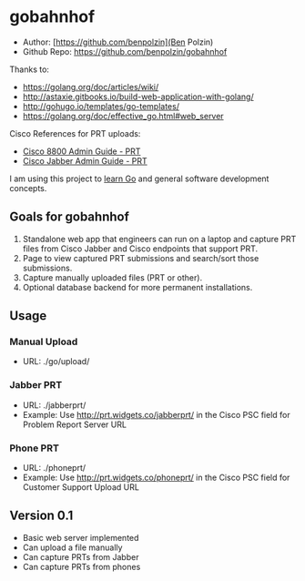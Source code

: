 # gobahnhof

* Author: [https://github.com/benpolzin](Ben Polzin)
* Github Repo: https://github.com/benpolzin/gobahnhof

Thanks to:
* https://golang.org/doc/articles/wiki/
* http://astaxie.gitbooks.io/build-web-application-with-golang/
* http://gohugo.io/templates/go-templates/
* https://golang.org/doc/effective_go.html#web_server

Cisco References for PRT uploads:
* [Cisco 8800 Admin Guide - PRT](http://www.cisco.com/c/en/us/td/docs/voice_ip_comm/cuipph/8811_8841_8851_8861/10_5/english/adminguide/P881_BK_C0632068_00_cisco-ip-phone-8811-8841/P881_BK_C0632068_00_cisco-ip-phone-8811-8841_chapter_01011.html#P881_RF_P46624A2_00)
* [Cisco Jabber Admin Guide - PRT](http://www.cisco.com/c/en/us/td/docs/voice_ip_comm/jabber/10_5/CJAB_BK_D6497E98_00_deployment-installation-guide-ciscojabber/CJAB_BK_D6497E98_00_deployment-installation-guide-ciscojabber_chapter_01001.html#CJAB_TK_C1B3C9BA_00)

I am using this project to [learn Go](http://www.golang-book.com/) and general software development concepts.

## Goals for gobahnhof
1. Standalone web app that engineers can run on a laptop and capture PRT files from Cisco Jabber and Cisco endpoints that support PRT.
2. Page to view captured PRT submissions and search/sort those submissions.
3. Capture manually uploaded files (PRT or other).
4. Optional database backend for more permanent installations.

## Usage

### Manual Upload
* URL: ./go/upload/

### Jabber PRT
* URL: ./jabberprt/
* Example: Use http://prt.widgets.co/jabberprt/ in the Cisco PSC field for Problem Report Server URL

### Phone PRT
* URL: ./phoneprt/
* Example: Use http://prt.widgets.co/phoneprt/ in the Cisco PSC field for Customer Support Upload URL

## Version 0.1
* Basic web server implemented
* Can upload a file manually
* Can capture PRTs from Jabber
* Can capture PRTs from phones